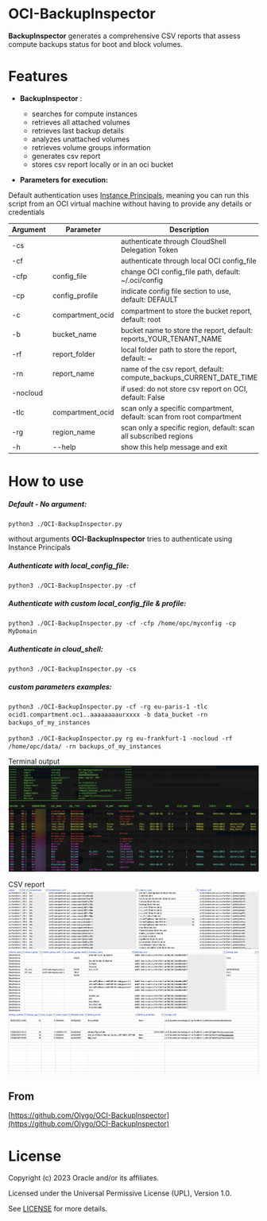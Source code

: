 # OCI-BackupInspector

**BackupInspector** generates a comprehensive CSV reports that assess compute backups status for boot and block volumes.


# Features 
- **BackupInspector** :
	- searches for compute instances
	- retrieves all attached volumes
	- retrieves last backup details
	- analyzes unattached volumes
	- retrieves volume groups information
	- generates csv report
	- stores csv report locally or in an oci bucket 


- **Parameters for execution:**

Default authentication uses [Instance Principals](https://docs.public.oneportal.content.oci.oraclecloud.com/en-us/iaas/Content/Identity/Tasks/callingservicesfrominstances.htm), meaning you can run this script from an OCI virtual machine without having to provide any details or credentials

| Argument      | Parameter         | Description                                                          |
| -----------   | ----------------- | -------------------------------------------------------------------- |
| -cs           |                   | authenticate through CloudShell Delegation Token                     | 
| -cf           |                   | authenticate through local OCI config_file                           | 
| -cfp          | config_file       | change OCI config_file path, default: ~/.oci/config                  | 
| -cp           | config_profile    | indicate config file section to use, default: DEFAULT                | 
| -c            | compartment_ocid  | compartment to store the bucket report, default: root                | 
| -b            | bucket_name       | bucket name to store the report, default: reports_YOUR_TENANT_NAME   | 
| -rf           | report_folder     | local folder path to store the report, default: ~                    | 
| -rn           | report_name       | name of the csv report, default: compute_backups_CURRENT_DATE_TIME   | 
| -nocloud      |                   | if used: do not store csv report on OCI, default: False              | 
| -tlc          | compartment_ocid  | scan only a specific compartment, default: scan from root compartment| 
| -rg           | region_name       | scan only a specific region, default: scan all subscribed regions    | 
| -h            | --help            | show this help message and exit                                      | 


# How to use
##### Default - No argument:
	
	python3 ./OCI-BackupInspector.py

without arguments **OCI-BackupInspector** tries to authenticate using Instance Principals

##### Authenticate with local_config_file:
	
	python3 ./OCI-BackupInspector.py -cf

##### Authenticate with custom local_config_file & profile:
	
	python3 ./OCI-BackupInspector.py -cf -cfp /home/opc/myconfig -cp MyDomain

##### Authenticate in cloud_shell:
	
	python3 ./OCI-BackupInspector.py -cs

##### custom parameters examples:
	
	python3 ./OCI-BackupInspector.py -cf -rg eu-paris-1 -tlc ocid1.compartment.oc1..aaaaaaaaurxxxx -b data_bucket -rn backups_of_my_instances

	python3 ./OCI-BackupInspector.py rg eu-frankfurt-1 -nocloud -rf /home/opc/data/ -rn backups_of_my_instances
	
Terminal output
![Script Output](./images/output.png)

CSV report
![Script Output](./images/csv1.png)
![Script Output](./images/csv2.png)
![Script Output](./images/csv3.png)

## From

[https://github.com/Olygo/OCI-BackupInspector](https://github.com/Olygo/OCI-BackupInspector)

# License

Copyright (c) 2023 Oracle and/or its affiliates.

Licensed under the Universal Permissive License (UPL), Version 1.0.

See [LICENSE](https://github.com/oracle-devrel/technology-engineering/blob/folder-structure/LICENSE) for more details.

